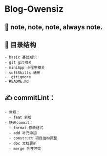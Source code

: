 # Blog-Owensiz

## 🙋 note, note, note, always note.


## 🏡 目录结构
```
- basic 基础知识
- git git相关
- miniApp 小程序相关
- softSkills 通用
- .gitignore
- README.md 
```

## ✍️ commitLint： 
```
- 常规：
  - feat 新增
- 快速commit： 
  - format 修改格式
  - add 补充添加
  - construct 项目结构调整
  - doc 文档更新
  - merge 合并冲突
```





